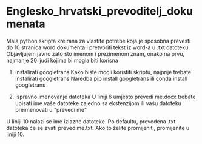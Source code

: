 # Englesko_hrvatski_prevoditelj_dokumenata
Mala python skripta kreirana za vlastite potrebe koja je sposobna prevesti do 10 stranica word dokumenta i pretvoriti tekst iz word-a u .txt datoteku. Objavljujem javno zato što imenom i prezimenom znam, onako na prvu, najmanje 20 ljudi kojima bi mogla biti korisna


1. instalirati googletrans
Kako biste mogli koristiti skriptu, najprije trebate instalirati googletrans
Naredba pip install googletrans ili conda install googletrans

2. Ispravno imenovanje datoteka
U liniji 6 umjesto prevedi me.docx trebate upisati ime vaše datoteke zajedno sa ekstenzijom ili vašu datoteku preimenovati u "prevedi me"

U liniji 10 nalazi se ime izlazne datoteke. Po defaultu, prevedena .txt datoteka će se zvati prevedime.txt. Ako to želite promijeniti, promijenite u liniji 10.
